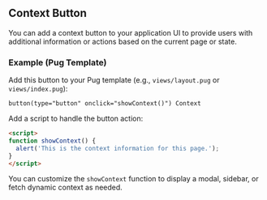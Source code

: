 ## Context Button

You can add a context button to your application UI to provide users with additional information or actions based on the current page or state.

### Example (Pug Template)

Add this button to your Pug template (e.g., `views/layout.pug` or `views/index.pug`):

```pug
button(type="button" onclick="showContext()") Context
```

Add a script to handle the button action:

```html
<script>
function showContext() {
  alert('This is the context information for this page.');
}
</script>
```

You can customize the `showContext` function to display a modal, sidebar, or fetch dynamic context as needed.
